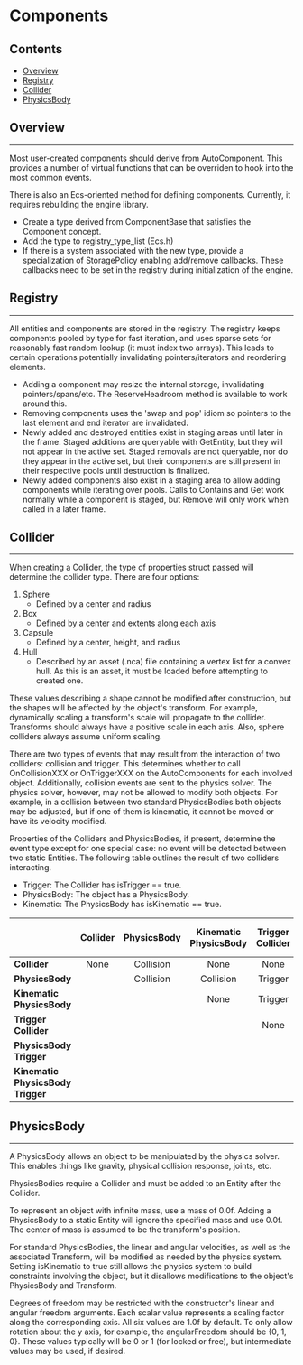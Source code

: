 Components
==========

## Contents
* [Overview](#overview)
* [Registry](#registry)
* [Collider](#collider)
* [PhysicsBody](#physicsbody)

## Overview
-----------
Most user-created components should derive from AutoComponent. This provides a number of virtual functions that can be overriden to hook into the most common events.

There is also an Ecs-oriented method for defining components. Currently, it requires rebuilding the engine library.
* Create a type derived from ComponentBase that satisfies the Component concept.
* Add the type to registry_type_list (Ecs.h)
* If there is a system associated with the new type, provide a specialization of StoragePolicy enabling add/remove callbacks. These callbacks need to be set in the registry during initialization of the engine.

## Registry
-----------
All entities and components are stored in the registry. The registry keeps components pooled by type for fast iteration, and uses sparse sets for reasonably fast random lookup (it must index two arrays). This leads to certain operations potentially invalidating pointers/iterators and reordering elements.
* Adding a component may resize the internal storage, invalidating pointers/spans/etc.
The ReserveHeadroom method is available to work around this.
* Removing components uses the 'swap and pop' idiom so pointers to the last element and end iterator are invalidated.
* Newly added and destroyed entities exist in staging areas until later in the frame. Staged additions are queryable with GetEntity, but they will not appear in the active set. Staged removals are not queryable, nor do they appear in the active set, but their components are still present in their respective pools until destruction is finalized.
* Newly added components also exist in a staging area to allow adding components while iterating over pools. Calls to Contains and Get work normally while a component is staged, but Remove will only work when called in a later frame.

## Collider
-----------
When creating a Collider, the type of properties struct passed will determine the collider type. There are four options:
1. Sphere
    * Defined by a center and radius
2. Box
    * Defined by a center and extents along each axis
3. Capsule
    * Defined by a center, height, and radius
4. Hull
    * Described by an asset (.nca) file containing a vertex list for a convex hull. As this is an asset, it must be loaded before attempting to created one.

These values describing a shape cannot be modified after construction, but the shapes will be affected by the object's transform. For example, dynamically scaling a transform's scale will propagate to the collider. Transforms should always have a positive scale in each axis. Also, sphere colliders always assume uniform scaling.

There are two types of events that may result from the interaction of two colliders: collision and trigger. This determines whether to call OnCollisionXXX or OnTriggerXXX on the AutoComponents for each involved object. Additionally, collision events are sent to the physics solver. The physics solver, however, may not be allowed to modify both objects. For example, in a collision between two standard PhysicsBodies both objects may be adjusted, but if one of them is kinematic, it cannot be moved or have its velocity modified.

Properties of the Colliders and PhysicsBodies, if present, determine the event type except for one special case: no event will be detected between two static Entities. The following table outlines the result of two colliders interacting.
* Trigger:     The Collider has isTrigger == true.
* PhysicsBody: The object has a PhysicsBody.
* Kinematic:   The PhysicsBody has isKinematic == true.

|                                   | Collider | PhysicsBody | Kinematic PhysicsBody | Trigger Collider | PhysicsBody Trigger | Kinematic PhysicsBody Trigger |
| --------------------------------- | :------: | :---------: | :-------------------: | :--------------: | :-----------------: | :---------------------------: |
| **Collider**                      |   None   |  Collision  |         None          |       None       |        Trigger      |            Trigger            |
| **PhysicsBody**                   |          |  Collision  |       Collision       |      Trigger     |        Trigger      |            Trigger            |
| **Kinematic PhysicsBody**         |          |             |         None          |      Trigger     |        Trigger      |            Trigger            |
| **Trigger Collider**              |          |             |                       |       None       |        Trigger      |            Trigger            |
| **PhysicsBody Trigger**           |          |             |                       |                  |        Trigger      |            Trigger            |
| **Kinematic PhysicsBody Trigger** |          |             |                       |                  |                     |            Trigger            |

## PhysicsBody
--------------
A PhysicsBody allows an object to be manipulated by the physics solver. This enables things like gravity, physical collision response, joints, etc.

PhysicsBodies require a Collider and must be added to an Entity after the Collider.

To represent an object with infinite mass, use a mass of 0.0f. Adding a PhysicsBody to a static Entity will ignore the specified mass and use 0.0f. The center of mass is assumed to be the transform's position.

For standard PhysicsBodies, the linear and angular velocities, as well as the associated Transform, will be modified as needed by the physics system. Setting isKinematic to true still allows the physics system to build constraints involving the object, but it disallows modifications to the object's PhysicsBody and Transform.

Degrees of freedom may be restricted with the constructor's linear and angular freedom arguments. Each scalar value represents a scaling factor along the corresponding axis. All six values are 1.0f by default. To only allow rotation about the y axis, for example, the angularFreedom should be {0, 1, 0}. These values typically will be 0 or 1 (for locked or free), but intermediate values may be used, if desired.